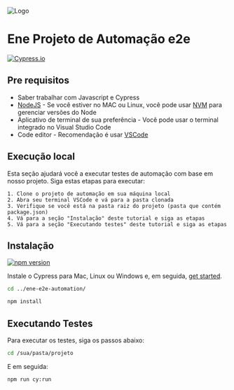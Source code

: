 ![Logo](https://ene-solucoes.s3.amazonaws.com/thumbSite.png)

# Ene Projeto de Automação e2e
[![Cypress.io](https://img.shields.io/badge/tested%20with-Cypress-04C38E.svg)](https://www.cypress.io/)
## Pre requisitos

- Saber trabalhar com Javascript e Cypress
- [NodeJS](https://nodejs.org/en/) - Se você estiver no MAC ou Linux, você pode usar [NVM](https://github.com/nvm-sh/nvm) para gerenciar versões do Node
- Aplicativo de terminal de sua preferência - Você pode usar o terminal integrado no Visual Studio Code
- Code editor - Recomendação é usar [VSCode](https://code.visualstudio.com/)
## Execução local

Esta seção ajudará você a executar testes de automação com base em nosso projeto. Siga estas etapas para executar:

    1. Clone o projeto de automação em sua máquina local
    2. Abra seu terminal VSCode e vá para a pasta clonada
    3. Verifique se você está na pasta raiz do projeto (pasta que contém package.json)
    4. Vá para a seção "Instalação" deste tutorial e siga as etapas
    5. Vá para a seção "Executando testes" deste tutorial e siga as etapas
## Instalação

[![npm version](https://d25lcipzij17d.cloudfront.net/badge.svg?id=js&r=r&type=6e&v=9.4.1&x2=0)](https://www.npmjs.com/package/cypress/v/9.4.1) 

Instale o Cypress para Mac, Linux ou Windows e, em seguida, [get started](https://docs.cypress.io/guides/getting-started/installing-cypress.html).

```bash
cd ../ene-e2e-automation/ 
```

```bash
npm install
```

## Executando Testes 

Para executar os testes, siga os passos abaixo:

```bash
cd /sua/pasta/projeto
```

E em seguida:

```bash
npm run cy:run
```
